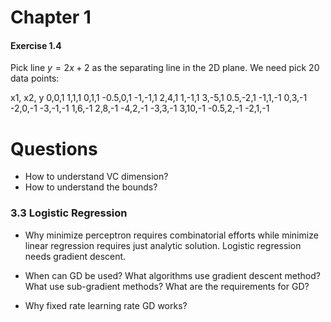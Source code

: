 # Chapter 1
#### Exercise 1.4
Pick line $y=2x+2$ as the separating line in the 2D plane. We need pick 20 data points:

x1, x2, y
0,0,1
1,1,1
0,1,1
-0.5,0,1
-1,-1,1
2,4,1
1,-1,1
3,-5,1
0.5,-2,1
-1,1,-1
0,3,-1
-2,0,-1
-3,-1,-1
1,6,-1
2,8,-1
-4,2,-1
-3,3,-1
3,10,-1
-0.5,2,-1
-2,1,-1

# Questions
* How to understand VC dimension? 
* How to understand the bounds? 

### 3.3 Logistic Regression
* Why minimize perceptron requires combinatorial efforts while minimize linear regression requires just analytic solution. Logistic regression needs gradient descent.

* When can GD be used? What algorithms use gradient descent method? What use sub-gradient methods? What are the requirements for GD? 
* Why fixed rate learning rate GD works? 







  
